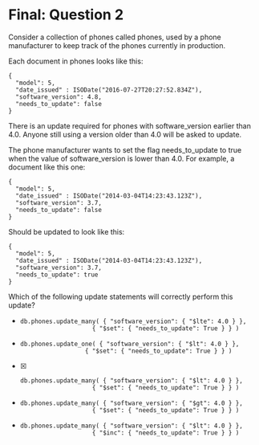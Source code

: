 # Final: Question 2

Consider a collection of phones called phones, used by a phone manufacturer to keep track of the phones currently in production.

Each document in phones looks like this:

```
{
  "model": 5,
  "date_issued" : ISODate("2016-07-27T20:27:52.834Z"),
  "software_version": 4.8,
  "needs_to_update": false
}
```

There is an update required for phones with software_version earlier than 4.0. Anyone still using a version older than 4.0 will be asked to update.

The phone manufacturer wants to set the flag needs_to_update to true when the value of software_version is lower than 4.0. For example, a document like this one:

```
{
  "model": 5,
  "date_issued" : ISODate("2014-03-04T14:23:43.123Z"),
  "software_version": 3.7,
  "needs_to_update": false
}
```

Should be updated to look like this:

```
{
  "model": 5,
  "date_issued" : ISODate("2014-03-04T14:23:43.123Z"),
  "software_version": 3.7,
  "needs_to_update": true
}
```

Which of the following update statements will correctly perform this update?




 - 
    ```
    db.phones.update_many( { "software_version": { "$lte": 4.0 } },
                        { "$set": { "needs_to_update": True } } )
    ```
 - 
    ```
    db.phones.update_one( { "software_version": { "$lt": 4.0 } },
                      { "$set": { "needs_to_update": True } } )
    ```
 - [X]
    ```
    db.phones.update_many( { "software_version": { "$lt": 4.0 } },
                        { "$set": { "needs_to_update": True } } )
    ```
 - 
    ```
    db.phones.update_many( { "software_version": { "$gt": 4.0 } },
                        { "$set": { "needs_to_update": True } } )
    ```
 - 
    ```
    db.phones.update_many( { "software_version": { "$lt": 4.0 } },
                        { "$inc": { "needs_to_update": True } } )
    ```